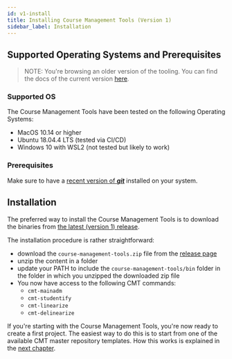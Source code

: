 ```yaml
---
id: v1-install
title: Installing Course Management Tools (Version 1)
sidebar_label: Installation
---
```


## Supported Operating Systems and Prerequisites

> NOTE: You're browsing an older version of the tooling. You can find the docs of the current version [here](../install.md).

### Supported OS

The Course Management Tools have been tested on the following Operating Systems:

- MacOS 10.14 or higher
- Ubuntu 18.04.4 LTS (tested via CI/CD)
- Windows 10 with WSL2 (not tested but likely to work)

### Prerequisites

Make sure to have a [recent version of **_git_**](https://git-scm.com/downloads) installed on your system.

## Installation

The preferred way to install the Course Management Tools is to download
the binaries from [the latest (version 1) release](https://github.com/scalacenter/course-management-tools/releases/tag/1.0.3).

The installation procedure is rather straightforward:

- download the `course-management-tools.zip` file from the [release page](https://github.com/scalacenter/course-management-tools/releases)
- unzip the content in a folder
- update your PATH to include the `course-management-tools/bin` folder in
  the folder in which you unzipped the downloaded zip file
- You now have access to the following CMT commands:
  - `cmt-mainadm`
  - `cmt-studentify`
  - `cmt-linearize`
  - `cmt-delinearize`

If you're starting with the Course Management Tools, you're now ready to create a first
project. The easiest way to do this is to start from one of the available CMT master
repository templates. How this works is explained in the
[next chapter](v1-your-first-project.md). 
